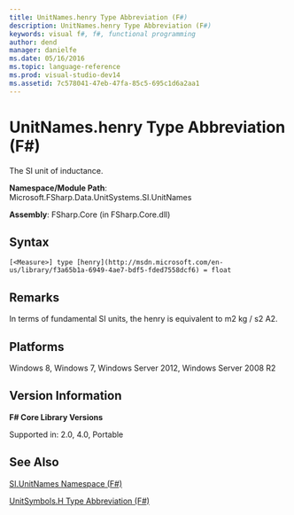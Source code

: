 ```yaml
---
title: UnitNames.henry Type Abbreviation (F#)
description: UnitNames.henry Type Abbreviation (F#)
keywords: visual f#, f#, functional programming
author: dend
manager: danielfe
ms.date: 05/16/2016
ms.topic: language-reference
ms.prod: visual-studio-dev14
ms.assetid: 7c578041-47eb-47fa-85c5-695c1d6a2aa1 
---
```


# UnitNames.henry Type Abbreviation (F#)

The SI unit of inductance.

**Namespace/Module Path**: Microsoft.FSharp.Data.UnitSystems.SI.UnitNames

**Assembly**: FSharp.Core (in FSharp.Core.dll)


## Syntax

```
[<Measure>] type [henry](http://msdn.microsoft.com/en-us/library/f3a65b1a-6949-4ae7-bdf5-fded7558dcf6) = float
```

## Remarks
In terms of fundamental SI units, the henry is equivalent to m2 kg / s2 A2.


## Platforms
Windows 8, Windows 7, Windows Server 2012, Windows Server 2008 R2


## Version Information
**F# Core Library Versions**

Supported in: 2.0, 4.0, Portable




## See Also
[SI.UnitNames Namespace &#40;F&#35;&#41;](SI.UnitNames-Namespace-%5BFSharp%5D.md)

[UnitSymbols.H Type Abbreviation &#40;F&#35;&#41;](UnitSymbols.H-Type-Abbreviation-%5BFSharp%5D.md)

